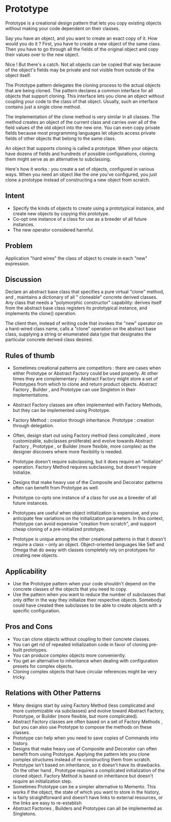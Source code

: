 # Prototype

Prototype is a creational design pattern that lets you copy existing objects without making your code dependent on their
classes.

Say you have an object, and you want to create an exact copy of it. How would you do it ? First, you have to create a
new object of the same class. Then you have to go through all the fields of the original object and copy their values
over to the new object.

Nice ! But there's a catch. Not all objects can be copied that way because of the object's fields may be private and not
visible from outside of the object itself.

The Prototype pattern delegates the cloning process to the actual objects that are being cloned. The pattern declares a
common interface for all objects that support cloning. This interface lets you clone an object without coupling your
code to the class of that object. Usually, such an interface contains just a single clone method.

The implementation of the clone method is very similar in all classes. The method creates an object of the current class
and carries over all of the field values of the old object into the new one. You can even copy private fields because
most programming languages let objects access private fields of other objects that belong to the same class.

An object that supports cloning is called a prototype. When your objects have dozens of fields and hundreds of possible
configurations, cloning them might serve as an alternative to subclassing.

Here's how it works : you create a set of objects, configured in various ways. When you need an object like the one
you've configured, you just clone a prototype instead of constructing a new object from scratch.

## Intent

- Specify the kinds of objects to create using a prototypical instance, and create new objects by copying this
  prototype.
- Co-opt one instance of a class for use as a breeder of all future instances.
- The new operator considered harmful.

## Problem

Application "hard wires" the class of object to create in each "new" expression.

## Discussion

Declare an abstract base class that specifies a pure virtual "clone" method, and , maintains a dictionary of all "
cloneable"
concrete derived classes. Any class that needs a "polymorphic constructor" capability: derives itself from the abstract
base class registers its prototypical instance, and implements the clone() operation.

The client then, instead of writing code that invokes the "new" operator on a hard-wired class name, calls a "clone"
operation on the abstract base class, supplying a string or enumerated data type that designates the particular concrete
derived class desired.

## Rules of thumb

- Sometimes creational patterns are competitors : there are cases when either Prototype or Abstract Factory could be
  used properly. At other times they are complementary : Abstract Factory might store a set of Prototypes from which to
  clone and return product objects. Abstract Factory , Builder , and Prototype can use Singleton in their
  implementations.

- Abstract Factory classes are often implemented with Factory Methods, but they can be implemented using Prototype.

- Factory Method : creation through inheritance. Prototype : creation through delegation.

- Often, design start out using Factory method (less complicated , more customizable, subclasses proliferate) and evolve
  towards Abstract Factory , Prototype , or Builder (more flexible, more complex) as the designer discovers where more
  flexibility is needed.

- Prototype doesn't require subclassing, but it does require an "initialize" operation. Factory Method requires
  subclassing, but doesn't require Initialize.

- Designs that make heavy use of the Composite and Decorator patterns often can benefit from Prototype as well.

- Prototype co-opts one instance of a class for use as a breeder of all future instances.

- Prototypes are useful when object initialization is expensive, and you anticipate few variations on the initialization
  parameters. In this context, Prototype can avoid expensive "creation from scratch", and support cheap cloning of a
  pre-initialized prototype.

- Prototype is unique among the other creational patterns in that it doesn't require a class – only an object.
  Object-oriented languages like Self and Omega that do away with classes completely rely on prototypes for creating new
  objects.

## Applicability

- Use the Prototype pattern when your code shouldn't depend on the concrete classes of the objects that you need to
  copy.
- Use the pattern when you want to reduce the number of subclasses that only differ in the way they initialize their
  respective objects. Somebody could have created thee subclasses to be able to create objects with a specific
  configuration.

## Pros and Cons

- You can clone objects without coupling to their concrete classes.
- You can get rid of repeated initialization code in favor of cloning pre-built prototypes.
- You can produce complex objects more conveniently.
- You get an alternative to inheritance when dealing with configuration presets for complex objects.
- Cloning complex objects that have circular references might be very tricky.

## Relations with Other Patterns

- Many designs start by using Factory Method (less complicated and more customizable via subclasses) and evolve toward
  Abstract Factory, Prototype, or Builder (more flexible, but more complicated).
- Abstract Factory classes are often based on a set of Factory Methods , but you can also use Prototype to compose the
  methods on these classes.
- Prototype can help when you need to save copies of Commands into history.
- Designs that make heavy use of Composite and Decorator can often benefit from using Prototype. Applying the pattern
  lets you clone complex structures instead of re-constructing them from scratch.
- Prototype isn't based on inheritance, so it doesn't have its drawbacks. On the other hand , Prototype requires a
  complicated initialization of the cloned object. Factory Method is based on inheritance but doesn't require an
  initialization step.
- Sometimes Prototype can be a simpler alternative to Memento. This works if the object, the state of which you want to
  store in the history,
- is fairly straightforward and doesn’t have links to external resources, or the links are easy to re-establish
- Abstract Factories , Builders and Prototypes can all be implemented as Singletons.
